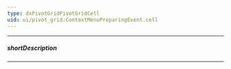 ```yaml
---
type: dxPivotGridPivotGridCell
uid: ui/pivot_grid:ContextMenuPreparingEvent.cell
---
```

---
##### shortDescription
<!-- Description goes here -->

---
<!-- Description goes here -->